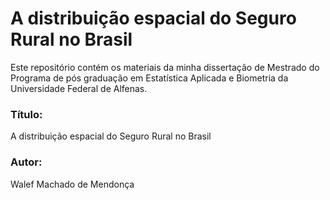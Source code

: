 # A distribuição espacial do Seguro Rural no Brasil

Este repositório contém os materiais da minha dissertação de Mestrado do Programa de pós graduação em Estatística Aplicada e Biometria da Universidade Federal de Alfenas. 

### Título: 

A distribuição espacial do Seguro Rural no Brasil


### Autor: 

Walef Machado de Mendonça
